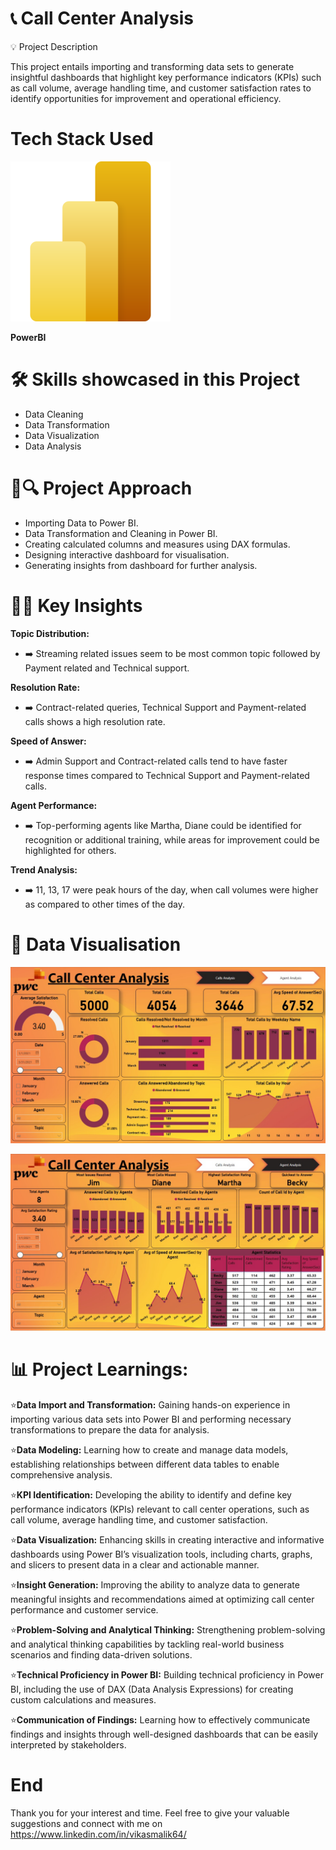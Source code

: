# 📞 Call Center Analysis

💡 Project Description

This project entails importing and transforming data sets to generate insightful dashboards that highlight key performance indicators (KPIs) such as call volume, average handling time, and customer satisfaction rates to identify opportunities for improvement and operational efficiency.

# Tech Stack Used

![PowerBI](https://github.com/VikasMalik64/Images/blob/7960f298e77adf6bade233462a06b4b5e3aeaa53/Credit%20Card%20Financial%20Report/New_Power_BI_Logo.svg%20(1).png)     

**PowerBI**

# 🛠️ Skills showcased in this Project

- Data Cleaning
- Data Transformation
- Data Visualization
- Data Analysis

# 📅🔍 Project Approach

- Importing Data to Power BI.
- Data Transformation and Cleaning in Power BI.
- Creating calculated columns and measures using DAX formulas.
- Designing interactive dashboard for visualisation.
- Generating insights from dashboard for further analysis.

# 🧠💡 Key Insights

**Topic Distribution:**
- ➡️ Streaming related issues seem to be most common topic followed by Payment related and Technical support.

**Resolution Rate:**
- ➡️ Contract-related queries, Technical Support and Payment-related calls shows a high resolution rate.

**Speed of Answer:**
- ➡️ Admin Support and Contract-related calls tend to have faster response times compared to Technical Support and Payment-related calls.

**Agent Performance:**
- ➡️ Top-performing agents like Martha, Diane could be identified for recognition or additional training, while areas for improvement could be highlighted for others.

**Trend Analysis:**
- ➡️ 11, 13, 17 were peak hours of the day, when call volumes were higher as compared to other times of the day.

# 📸 Data Visualisation

![Calls Analysis](https://github.com/VikasMalik64/Images/blob/1f248a24e8f280f52bdc08f98c7b2941624df694/Pwc%20Power%20BI%20Virtual%20Internship/Call%20Center%20Analysis/Call%20Analysis.jpg)

![Agent Analysis](https://github.com/VikasMalik64/Images/blob/1f248a24e8f280f52bdc08f98c7b2941624df694/Pwc%20Power%20BI%20Virtual%20Internship/Call%20Center%20Analysis/Agent%20Analysis.jpg)

# 📊 **Project Learnings:**

⭐**Data Import and Transformation:** Gaining hands-on experience in importing various data sets into Power BI and performing necessary transformations to prepare the data for analysis.

⭐**Data Modeling:** Learning how to create and manage data models, establishing relationships between different data tables to enable comprehensive analysis.

⭐**KPI Identification:** Developing the ability to identify and define key performance indicators (KPIs) relevant to call center operations, such as call volume, average handling time, and customer satisfaction.

⭐**Data Visualization:** Enhancing skills in creating interactive and informative dashboards using Power BI’s visualization tools, including charts, graphs, and slicers to present data in a clear and actionable manner.

⭐**Insight Generation:** Improving the ability to analyze data to generate meaningful insights and recommendations aimed at optimizing call center performance and customer service.

⭐**Problem-Solving and Analytical Thinking:** Strengthening problem-solving and analytical thinking capabilities by tackling real-world business scenarios and finding data-driven solutions.

⭐**Technical Proficiency in Power BI:** Building technical proficiency in Power BI, including the use of DAX (Data Analysis Expressions) for creating custom calculations and measures.

⭐**Communication of Findings:** Learning how to effectively communicate findings and insights through well-designed dashboards that can be easily interpreted by stakeholders.

# End
Thank you for your interest and time. Feel free to give your valuable suggestions and connect with me on https://www.linkedin.com/in/vikasmalik64/
